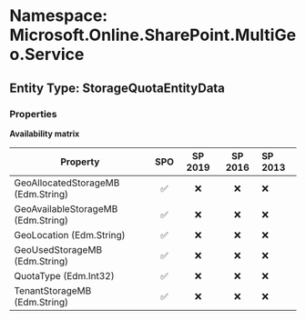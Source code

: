 # Namespace: Microsoft.Online.SharePoint.MultiGeo.Service

## Entity Type: StorageQuotaEntityData

### Properties

**Availability matrix**

Property | SPO | SP 2019 | SP 2016 | SP 2013
----------|:---:|:-------:|:-------:|:-------
GeoAllocatedStorageMB (Edm.String) | ✅ | ❌ | ❌ | ❌
GeoAvailableStorageMB (Edm.String) | ✅ | ❌ | ❌ | ❌
GeoLocation (Edm.String) | ✅ | ❌ | ❌ | ❌
GeoUsedStorageMB (Edm.String) | ✅ | ❌ | ❌ | ❌
QuotaType (Edm.Int32) | ✅ | ❌ | ❌ | ❌
TenantStorageMB (Edm.String) | ✅ | ❌ | ❌ | ❌

